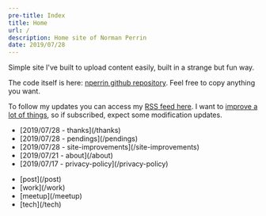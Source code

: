 ```yaml
---
pre-title: Index
title: Home
url: /
description: Home site of Norman Perrin
date: 2019/07/28
---
```


Simple site I've built to upload content easily, built in a strange but fun way.

The code itself is here: [nperrin github repository](https://github.com/NormanPerrin/nperrin/tree/src). Feel free to copy anything you want.

To follow my updates you can access my [RSS feed here](/feed/index.xml). I want to [improve a lot of things](/site-improvements), so if subscribed, expect some modification updates.

<nav id="file">
	<ul>
		<li>[2019/07/28 - thanks](/thanks)</li>
		<li>[2019/07/28 - pendings](/pendings)</li>
		<li>[2019/07/28 - site-improvements](/site-improvements)</li>
		<li>[2019/07/21 - about](/about)</li>
		<li>[2019/07/17 - privacy-policy](/privacy-policy)</li>
	</ul>
</nav>
<nav id="dir">
	<ul>
		<li>[post](/post)</li>
		<li>[work](/work)</li>
		<li>[meetup](/meetup)</li>
		<li>[tech](/tech)</li>
	</ul>
</nav>

